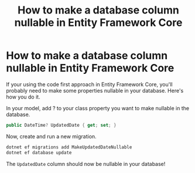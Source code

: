 ﻿---
title: How to make a database column nullable in Entity Framework Core
layout: page
description: If your using the code first approach in Entity Framework Core, you'll probably need to make some properties nullable in your database. Here's how you do it.
---
# How to make a database column nullable in Entity Framework Core
If your using the code first approach in Entity Framework Core, you'll probably need to make some properties nullable in your database. Here's how you do it.

In your model, add ? to your class property you want to make nullable in the database.

```csharp
public DateTime? UpdatedDate { get; set; }
```

Now, create and run a new migration.

```csharp
dotnet ef migrations add MakeUpdatedDateNullable
dotnet ef database update
```
The `UpdatedDate` column should now be nullable in your database!